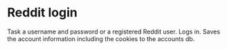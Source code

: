 # Reddit login

Task a username and password or a registered Reddit user.
Logs in.
Saves the account information including the cookies to the accounts db.
